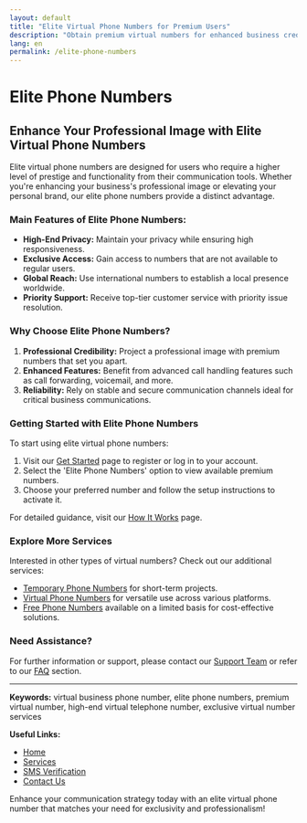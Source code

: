 ```yaml
---
layout: default
title: "Elite Virtual Phone Numbers for Premium Users"
description: "Obtain premium virtual numbers for enhanced business credibility and personal branding with our elite phone number services."
lang: en
permalink: /elite-phone-numbers
---
```


# Elite Phone Numbers

## Enhance Your Professional Image with Elite Virtual Phone Numbers

Elite virtual phone numbers are designed for users who require a higher level of prestige and functionality from their communication tools. Whether you're enhancing your business's professional image or elevating your personal brand, our elite phone numbers provide a distinct advantage.

### Main Features of Elite Phone Numbers:

- **High-End Privacy:** Maintain your privacy while ensuring high responsiveness.
- **Exclusive Access:** Gain access to numbers that are not available to regular users.
- **Global Reach:** Use international numbers to establish a local presence worldwide.
- **Priority Support:** Receive top-tier customer service with priority issue resolution.

### Why Choose Elite Phone Numbers?

1. **Professional Credibility:** Project a professional image with premium numbers that set you apart.
2. **Enhanced Features:** Benefit from advanced call handling features such as call forwarding, voicemail, and more.
3. **Reliability:** Rely on stable and secure communication channels ideal for critical business communications.

### Getting Started with Elite Phone Numbers

To start using elite virtual phone numbers:
1. Visit our [Get Started](/get-started) page to register or log in to your account.
2. Select the 'Elite Phone Numbers' option to view available premium numbers.
3. Choose your preferred number and follow the setup instructions to activate it.

For detailed guidance, visit our [How It Works](/how-it-works) page.

### Explore More Services

Interested in other types of virtual numbers? Check out our additional services:
- [Temporary Phone Numbers](/temporary-phone-numbers) for short-term projects.
- [Virtual Phone Numbers](/virtual-phone-numbers) for versatile use across various platforms.
- [Free Phone Numbers](/free-phone-numbers) available on a limited basis for cost-effective solutions.

### Need Assistance?

For further information or support, please contact our [Support Team](/support) or refer to our [FAQ](/faq) section.

---

**Keywords:** virtual business phone number, elite phone numbers, premium virtual number, high-end virtual telephone number, exclusive virtual number services

**Useful Links:**
- [Home](/)
- [Services](/services)
- [SMS Verification](/sms-verification)
- [Contact Us](/contact)

Enhance your communication strategy today with an elite virtual phone number that matches your need for exclusivity and professionalism!